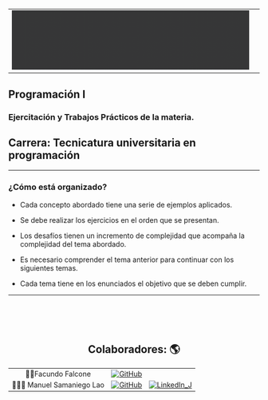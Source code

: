 <table>
  <tbody>
    <tr>
      <td>
        <img src='https://github.com/caidevOficial/Logos/blob/master/Instituciones/utn_logo_p1.gif?raw=true' width='800'>
      <td>
    </tr>
  </tbody>
</table>

## Programaci&oacute;n I

### Ejercitación y Trabajos Pr&aacute;cticos de la materia.
## **Carrera: Tecnicatura universitaria en programaci&oacute;n**

-----

### ¿Cómo está organizado?
 
* Cada concepto abordado tiene una serie de ejemplos aplicados. 

* Se debe realizar los ejercicios en el orden que se presentan.

* Los desaf&iacute;os tienen un incremento de complejidad que acompaña la complejidad del tema abordado.

* Es necesario comprender el tema anterior para continuar con los siguientes temas.

* Cada tema tiene en los enunciados el objetivo que se deben cumplir.

-----
<br><br><br>

<table align='center'>
    <theader>
        <h2 align='center'>Colaboradores: 🌎</h2>
    </theader>
    <tbody>
        <tr align='center'>
            <td>
                🦹🏻Facundo Falcone
            </td>
            <td>
                <a href="https://github.com/caidevOficial/">
                    <img alt="GitHub" src="https://img.shields.io/badge/GitHub-%2312100E.svg?&style=for-the-badge&logo=Github&logoColor=blue" width="125px" height="30px" />
                </a>
            </td>
        </tr>
        <tr align='center'>
            <td>
                🦸🏻‍♂️ Manuel Samaniego Lao
            </td>
            <td>
                <a href="https://github.com/">
                    <img alt="GitHub" src="https://img.shields.io/badge/GitHub-%2312100E.svg?&style=for-the-badge&logo=Github&logoColor=yellow" width="125px" height="30px" />
                </a>
            </td>
            <td>
                <a href="https://www.linkedin.com/in/julian-centurion/"><img alt="LinkedIn_J" src="https://img.shields.io/badge/linkedin-%230077B5.svg?&style=for-the-badge&logo=linkedin&logoColor=white" width="125px" height="30px"/>
            </td>
        </tr>
    </tbody>
</table>